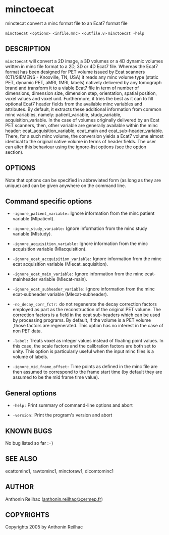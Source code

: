 # minctoecat

minctecat convert a minc format file to an Ecat7 format file

`minctoecat <options> <infile.mnc> <outfile.v>` 
`minctoecat -help`

## DESCRIPTION

`minctoecat` will convert a 2D image, a 3D volumes or a 4D dynamic volumes written in minc file format to a 2D, 3D or 4D Ecat7 file. Whereas the Ecat7 format has been designed for PET volume issued by Ecat scanners (CTI/SIEMENS - Knoxville, TN, USA) it reads any minc volume type (static PET, dynamic PET, aMRI, fMRI, labels) natively delivered by any tomograph brand and transform it to a viable Ecat7 file in term of number of dimensions, dimension size, dimension step, orientation, spatial position, voxel values and voxel unit. Furthermore, it tries the best as it can to fill optional Ecat7 header fields from the available minc variables and attributes. By default, it extracts these additional information from common minc variables, namely: patient\_variable, study\_variable, acquisition\_variable. In the case of volumes originally delivered by an Ecat PET scanners, then, other variable are generally available within the minc header: ecat\_acquisition\_variable, ecat\_main and ecat\_sub-header\_variable. There, for a such minc volume, the conversion yields a Ecat7 volume almost identical to the original native volume in terms of header fields. The user can alter this behaviour using the ignore-list options (see the option section).

## OPTIONS

Note that options can be specified in abbreviated form (as long as they are unique) and can be given anywhere on the command line.

## Command specific options

-   `-ignore_patient_variable:` Ignore information from the minc patient variable (MIpatient).

-   `-ignore_study_variable:` Ignore information from the minc study variable (MIstudy).

-   `-ignore_acquisition_variable:` Ignore information from the minc acquisition variable (MIacquisition).

-   `-ignore_ecat_accquisition_variable:` Ignore information from the minc ecat acquisition variable (MIecat\_acquisition).

-   `-ignore_ecat_main_variable:` Ignore information from the minc ecat-mainheader variable (MIecat-main).

-   `-ignore_ecat_subheader_variable:` Ignore information from the minc ecat-subheader variable (MIecat-subheader).

-   `-no_decay_corr_fctr:` do not regenerate the decay correction factors employed as part as the reconstruction of the original PET volume. The correction factors is a field in the ecat sub-headers which can be used by processing programs. By default, if the volume is a PET volume ,those factors are regenerated. This option has no interest in the case of non PET data.

-   `-label:` Treats voxel as integer values instead of floating point values. In this case, the scale factors and the calibration factors are both set to unity. This option is particularly useful when the input minc files is a volume of labels.

-   `-ignore_mid_frame_offset:` Time points as defined in the minc file are then assumed to correspond to the frame start time (by default they are assumed to be the mid frame time value).

## General options

-   `-help:` Print summary of command-line options and abort

-   `-version:` Print the program's version and abort

## KNOWN BUGS

No bug listed so far :=)

## SEE ALSO

ecattominc1, rawtominc1, minctoraw1, dicomtominc1

## AUTHOR

Anthonin Reilhac (anthonin.reilhac@cermep.fr)

## COPYRIGHTS

Copyrights 2005 by Anthonin Reilhac
